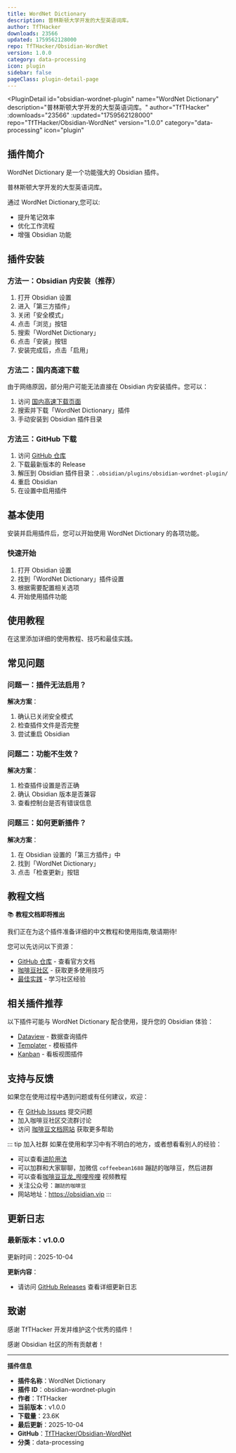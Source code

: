 ```yaml
---
title: WordNet Dictionary
description: 普林斯顿大学开发的大型英语词库。
author: TfTHacker
downloads: 23566
updated: 1759562128000
repo: TfTHacker/Obsidian-WordNet
version: 1.0.0
category: data-processing
icon: plugin
sidebar: false
pageClass: plugin-detail-page
---
```


<PluginDetail
  id="obsidian-wordnet-plugin"
  name="WordNet Dictionary"
  description="普林斯顿大学开发的大型英语词库。"
  author="TfTHacker"
  :downloads="23566"
  :updated="1759562128000"
  repo="TfTHacker/Obsidian-WordNet"
  version="1.0.0"
  category="data-processing"
  icon="plugin"
>

<!-- AUTO_GENERATED_START -->
## 插件简介

WordNet Dictionary 是一个功能强大的 Obsidian 插件。

普林斯顿大学开发的大型英语词库。

通过 WordNet Dictionary,您可以:

- 提升笔记效率
- 优化工作流程
- 增强 Obsidian 功能

<!-- AUTO_GENERATED_END -->

<!-- AUTO_GENERATED_START -->
## 插件安装

### 方法一：Obsidian 内安装（推荐）

1. 打开 Obsidian 设置
2. 进入「第三方插件」
3. 关闭「安全模式」
4. 点击「浏览」按钮
5. 搜索「WordNet Dictionary」
6. 点击「安装」按钮
7. 安装完成后，点击「启用」

### 方法二：国内高速下载

由于网络原因，部分用户可能无法直接在 Obsidian 内安装插件。您可以：

1. 访问 [国内高速下载页面](/zh/documentation/obsidian-plugins-download.html)
2. 搜索并下载「WordNet Dictionary」插件
3. 手动安装到 Obsidian 插件目录

### 方法三：GitHub 下载

1. 访问 [GitHub 仓库](https://github.com/TfTHacker/Obsidian-WordNet)
2. 下载最新版本的 Release
3. 解压到 Obsidian 插件目录：`.obsidian/plugins/obsidian-wordnet-plugin/`
4. 重启 Obsidian
5. 在设置中启用插件

## 基本使用

安装并启用插件后，您可以开始使用 WordNet Dictionary 的各项功能。

### 快速开始

1. 打开 Obsidian 设置
2. 找到「WordNet Dictionary」插件设置
3. 根据需要配置相关选项
4. 开始使用插件功能

<!-- AUTO_GENERATED_END -->

<!-- CUSTOM_CONTENT_START:tutorial -->
## 使用教程

在这里添加详细的使用教程、技巧和最佳实践。

<!-- CUSTOM_CONTENT_END:tutorial -->

<!-- SHARED_CONTENT_START -->
## 常见问题

### 问题一：插件无法启用？

**解决方案**：
1. 确认已关闭安全模式
2. 检查插件文件是否完整
3. 尝试重启 Obsidian

### 问题二：功能不生效？

**解决方案**：
1. 检查插件设置是否正确
2. 确认 Obsidian 版本是否兼容
3. 查看控制台是否有错误信息

### 问题三：如何更新插件？

**解决方案**：
1. 在 Obsidian 设置的「第三方插件」中
2. 找到「WordNet Dictionary」
3. 点击「检查更新」按钮

## 教程文档

📚 **教程文档即将推出**

我们正在为这个插件准备详细的中文教程和使用指南,敬请期待!

您可以先访问以下资源：
- [GitHub 仓库](https://github.com/TfTHacker/Obsidian-WordNet) - 查看官方文档
- [咖啡豆社区](/zh/bases/) - 获取更多使用技巧
- [最佳实践](/zh/best-practices/) - 学习社区经验

## 相关插件推荐

以下插件可能与 WordNet Dictionary 配合使用，提升您的 Obsidian 体验：

- [Dataview](/zh/plugins/dataview.html) - 数据查询插件
- [Templater](/zh/plugins/templater-obsidian.html) - 模板插件
- [Kanban](/zh/plugins/obsidian-kanban.html) - 看板视图插件

## 支持与反馈

如果您在使用过程中遇到问题或有任何建议，欢迎：

- 在 [GitHub Issues](https://github.com/TfTHacker/Obsidian-WordNet/issues) 提交问题
- 加入咖啡豆社区交流群讨论
- 访问 [咖啡豆文档网站](https://obsidian.vip) 获取更多帮助

::: tip 加入社群
如果在使用和学习中有不明白的地方，或者想看看别人的经验：
- 可以查看[进阶用法](/zh/advanced)
- 可以加群和大家聊聊，加微信 `coffeebean1688` 蹦跶的咖啡豆，然后进群
- 可以查看[咖啡豆豆龙_哔哩哔哩](https://space.bilibili.com/618777356) 视频教程
- 关注公众号：`蹦跶的咖啡豆`
- 网站地址：https://obsidian.vip
:::
<!-- SHARED_CONTENT_END -->

<!-- AUTO_GENERATED_START -->
## 更新日志

### 最新版本：v1.0.0

更新时间：2025-10-04

**更新内容**：
- 请访问 [GitHub Releases](https://github.com/TfTHacker/Obsidian-WordNet/releases) 查看详细更新日志

## 致谢

感谢 TfTHacker 开发并维护这个优秀的插件！

感谢 Obsidian 社区的所有贡献者！

---

**插件信息**
- **插件名称**：WordNet Dictionary
- **插件 ID**：obsidian-wordnet-plugin
- **作者**：TfTHacker
- **当前版本**：v1.0.0
- **下载量**：23.6K
- **最后更新**：2025-10-04
- **GitHub**：[TfTHacker/Obsidian-WordNet](https://github.com/TfTHacker/Obsidian-WordNet)
- **分类**：data-processing
<!-- AUTO_GENERATED_END -->

</PluginDetail>

